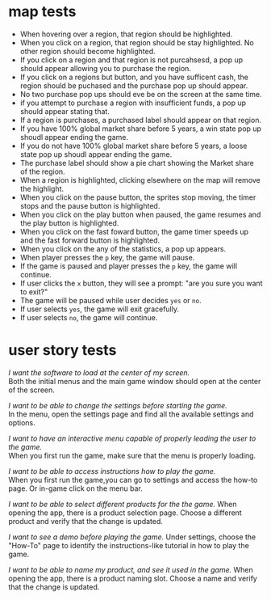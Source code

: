 # map tests
- When hovering over a region, that region should be highlighted.
- When you click on a region, that region should be stay highlighted. No other region should become highlighted.
- If you click on a region and that region is not purcahsesd, a pop up should appear allowing you to purchase the region.
- If you click on a regions but button, and you have sufficent cash, the region should be puchased and the purchase pop up should appear.
- No two purchase pop ups should eve be on the screen at the same time.
- if you attempt to purchase a region with insufficient funds, a pop up should appear stating that.
- If a region is purchases, a purchased label should appear on that region.
- If you have 100% global market share before 5 years, a win state pop up shoudl appear ending the game.
- If you do not have 100% global market share before 5 years, a loose state pop up shoudl appear ending the game.
- The purchase label should show a pie chart showing the Market share of the region.
- When a region is highlighted, clicking elsewhere on the map will remove the highlight.
- When you click on the pause button, the sprites stop moving, the timer stops and the pause button is highlighted.
- When you click on the play button when paused, the game resumes and the play button is highlighted.
- When you click on the fast foward button, the game timer speeds up and the fast forward button is highlighted. 
- When you click on the any of the statistics, a pop up appears.
- When player presses the `p` key, the game will pause.
- If the game is paused and player presses the `p` key, the game will continue.
- If user clicks the `x` button, they will see a prompt: "are you sure you want to exit?"
- The game will be paused while user decides `yes` or `no`.
- If user selects `yes`, the game will exit gracefully.
- If user selects `no`, the game will continue.

# user story tests
*I want the software to load at the center of my screen.*  
Both the initial menus and the main game window should open at the center of the screen.

*I want to be able to change the settings before starting the game.*  
In the menu, open the settings page and find all the available settings and options.

*I want to have an interactive menu capable of properly leading the user to the game.*  
When you first run the game, make sure that the menu is properly loading.

*I want to be able to access instructions how to play the game.*  
When you first run the game,you can go to settings and access the how-to page. Or in-game click on the menu bar.

*I want to be able to select different products for the the game.*
When opening the app, there is a product selection page. Choose a different product and verify that the change is updated.

*I want to see a demo before playing the game.*
Under settings, choose the "How-To" page to identify the instructions-like tutorial in how to play the game.

*I want to be able to name my product, and see it used in the game.*
When opening the app, there is a product naming slot. Choose a name and verify that the change is updated.

